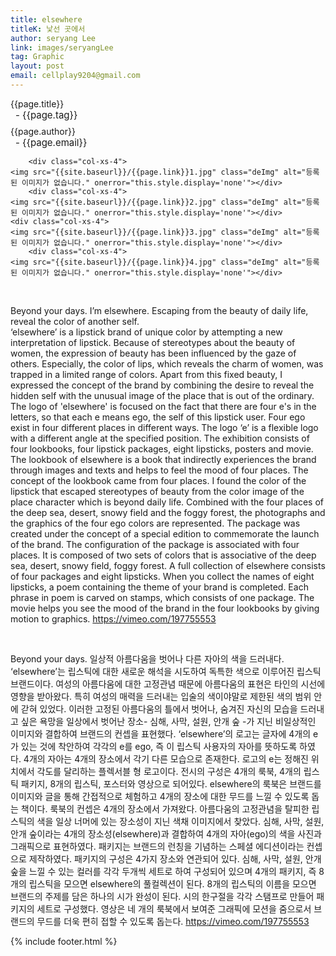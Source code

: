 ```yaml
---
title: elsewhere
titleK: 낯선 곳에서
author: seryang Lee
link: images/seryangLee
tag: Graphic
layout: post
email: cellplay9204@gmail.com
---	
```


<div class="container">

<div class="deDep">
{{page.title}}<br>
<p style="font-size:15px; margin:0px; padding:0px 0px 0px 8px; margin:0px 0px 8px 0px;">- {{page.tag}}</p>
{{page.author}}<br>
<p style="font-size:15px; margin:0px; padding:0px 0px 0px 8px;">- {{page.email}}</p>
</div>


<div class="row" class="imgcolor">
	
		<div class="col-xs-4">
	<img src="{{site.baseurl}}/{{page.link}}1.jpg" class="deImg" alt="등록된 이미지가 없습니다." onerror="this.style.display='none'"></div>
		<div class="col-xs-4">
	<img src="{{site.baseurl}}/{{page.link}}2.jpg" class="deImg" alt="등록된 이미지가 없습니다." onerror="this.style.display='none'"></div>
	<div class="col-xs-4">
	<img src="{{site.baseurl}}/{{page.link}}3.jpg" class="deImg" alt="등록된 이미지가 없습니다." onerror="this.style.display='none'"></div>
		<div class="col-xs-4">
	<img src="{{site.baseurl}}/{{page.link}}4.jpg" class="deImg" alt="등록된 이미지가 없습니다." onerror="this.style.display='none'"></div>
	
</div>
<br>

<div class="det lato">



Beyond your days. I’m elsewhere.
Escaping from the beauty of daily life, reveal the color of another self. 
<br>
‘elsewhere’ is a lipstick brand of unique color by attempting a new interpretation of lipstick.
Because of stereotypes about the beauty of women, the expression of beauty has been influenced by the gaze of others. Especially, the color of lips, which reveals the charm of women, was trapped in a limited range of colors. Apart from this fixed beauty, I expressed the concept of the brand by combining the desire to reveal the hidden self with the unusual image of the place that is out of the ordinary.
The logo of 'elsewhere' is focused on the fact that there are four e's in the letters, so that each e means ego, the self of this lipstick user. Four ego exist in four different places in different ways. The logo ‘e’ is a flexible logo with a different angle at the specified position.
The exhibition consists of four lookbooks, four lipstick packages, eight lipsticks, posters and movie. 
The lookbook of elsewhere is a book that indirectly experiences the brand through images and texts and helps to feel the mood of four places.
The concept of the lookbook came from four places. I found the color of the lipstick that escaped stereotypes of beauty from the color image of the place character which is beyond daily life. Combined with the four places of the deep sea, desert, snowy field and the foggy forest, the photographs and the graphics of the four ego colors are represented.
The package was created under the concept of a special edition to commemorate the launch of the brand. The configuration of the package is associated with four places. It is composed of two sets of colors that is associative of the deep sea, desert, snowy field, foggy forest. A full collection of elsewhere consists of four packages and eight lipsticks.  When you collect the names of eight lipsticks, a poem containing the theme of your brand is completed. Each phrase in poem is carved on stamps, which consists of one package.
The movie helps you see the mood of the brand in the four lookbooks by giving motion to graphics.
https://vimeo.com/197755553



</div>

<br>

<div class="noto">

Beyond your days. 
일상적 아름다움을 벗어나 다른 자아의 색을 드러내다.
<br>
‘elsewhere’는 립스틱에 대한 새로운 해석을 시도하여 독특한 색으로 이루어진 립스틱 브랜드이다. 
여성의 아름다움에 대한 고정관념 때문에 아름다움의 표현은 타인의 시선에 영향을 받아왔다. 특히 여성의 매력을 드러내는 입술의 색이야말로 제한된 색의 범위 안에 갇혀 있었다. 이러한 고정된 아름다움의 틀에서 벗어나, 숨겨진 자신의 모습을 드러내고 싶은 욕망을 일상에서 벗어난 장소- 심해, 사막, 설원, 안개 숲 -가 지닌 비일상적인 이미지와 결합하여 브랜드의 컨셉을 표현했다.
‘elsewhere’의 로고는 글자에 4개의 e가 있는 것에 착안하여 각각의 e를 ego, 즉 이 립스틱 사용자의 자아를 뜻하도록 하였다. 4개의 자아는 4개의 장소에서 각기 다른 모습으로 존재한다. 로고의 e는 정해진 위치에서 각도를 달리하는 플렉서블 형 로고이다. 
전시의 구성은 4개의 룩북, 4개의 립스틱 패키지, 8개의 립스틱, 포스터와 영상으로 되어있다. 
elsewhere의 룩북은 브랜드를 이미지와 글을 통해 간접적으로 체험하고 4개의 장소에 대한 무드를 느낄 수 있도록 돕는 책이다. 룩북의 컨셉은 4개의 장소에서 가져왔다. 아름다움의 고정관념을 탈피한 립스틱의 색을 일상 너머에 있는 장소성이 지닌 색채 이미지에서 찾았다. 심해, 사막, 설원, 안개 숲이라는 4개의 장소성(elsewhere)과 결합하여 4개의 자아(ego)의 색을 사진과 그래픽으로 표현하였다. 
패키지는 브랜드의 런칭을 기념하는 스페셜 에디션이라는 컨셉으로 제작하였다. 패키지의 구성은 4가지 장소와 연관되어 있다. 심해, 사막, 설원, 안개 숲을 느낄 수 있는 컬러를 각각 두개씩 세트로 하여 구성되어 있으며 4개의 패키지, 즉 8개의 립스틱을 모으면 elsewhere의 풀컬렉션이 된다.  8개의 립스틱의 이름을 모으면 브랜드의 주제를 담은 하나의 시가 완성이 된다. 시의 한구절을 각각 스탬프로 만들어 패키지의 세트로 구성했다. 
영상은 네 개의 룩북에서 보여준 그래픽에 모션을 줌으로서 브랜드의 무드를 더욱 편히 접할 수 있도록 돕는다. 
https://vimeo.com/197755553


</div>
 {% include footer.html %}